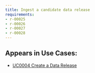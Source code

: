 ```yaml
---
title: Ingest a candidate data release
requirements:
- r-00025
- r-00026
- r-00027
- r-00028
---
```


## Appears in Use Cases:

-   [UC0004 Create a Data Release](../use-cases/uc0004-create-a-data-release.md)
